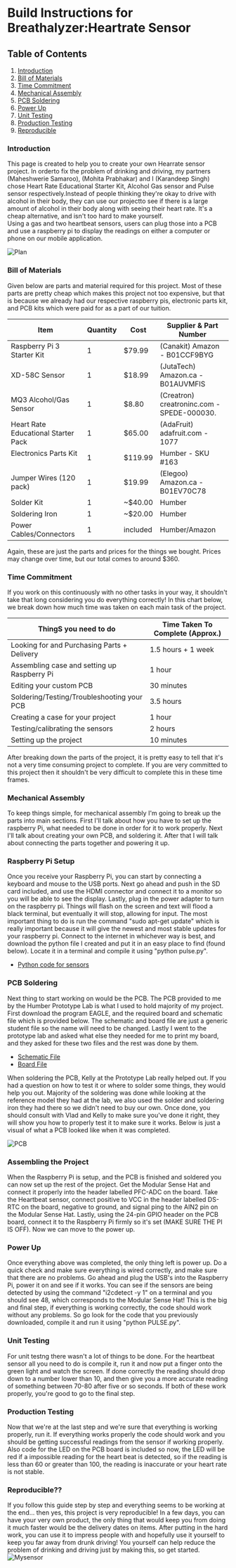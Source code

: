  # Build Instructions for Breathalyzer:Heartrate Sensor

## Table of Contents
1. [Introduction](#introduction)
2. [Bill of Materials](#bill-of-materials)
3. [Time Commitment](#time-commitment)
4. [Mechanical Assembly](#mechanical-assembly)
5. [PCB Soldering](#pcb-soldering)
6. [Power Up](#power-up)
7. [Unit Testing](#unit-testing)
8. [Production Testing](#production-testing)
9. [Reproducible](#reproducible)

### Introduction
This page is created to help you to create your own Hearrate sensor project. In orderto fix the problem of drinking and driving, my partners (Maheshwerie Samaroo), (Mohita Prabhakar) and I (Karandeep Singh) chose Heart Rate Educational Starter Kit, Alcohol Gas sensor and Pulse sensor respectively.Instead of people thinking they're okay to drive with alcohol in their body, they can use our projectto see if there is a large amount of alcohol in their body along with seeing their heart rate. It's a cheap alternative, and isn't too hard to make yourself.
<br>
Using a gas and two heartbeat sensors, users can plug those into a PCB and use a raspberry pi to display the readings on either a computer or phone on our mobile application.

![Plan](https://github.com/N01150244/pulsesensor/blob/master/Plan.png)

### Bill of Materials
Given below are parts and material required for this project. Most of these
parts are pretty cheap which makes this project not too expensive, but that is
because we already had our respective raspberry pis, electronic parts kit, and  PCB kits which were
paid for as a part of our tuition. 

| **Item**                               | **Quantity** | **Cost**  | **Supplier & Part Number**                  |
|--------------------------------------- |--------------|-----------|---------------------------------------------|
| Raspberry Pi 3 Starter Kit             | 1            | \$79.99   | (Canakit) Amazon - B01CCF9BYG               |
| XD-58C Sensor                          | 1            | \$18.99   | (JutaTech) Amazon.ca - B01AUVMFIS           |
| MQ3 Alcohol/Gas Sensor                 | 1            | \$8.80    | (Creatron) creatroninc.com - SPEDE-000030.  |
| Heart Rate Educational Starter Pack    | 1            | \$65.00   | (AdaFruit) adafruit.com - 1077              |
| Electronics Parts Kit                  | 1            | \$119.99  | Humber - SKU \#163                          |
| Jumper Wires (120 pack)                | 1            | \$19.99   | (Elegoo) Amazon.ca - B01EV70C78             |
| Solder Kit                             | 1            | \~\$40.00 | Humber                                      |
| Soldering Iron                         | 1            | \~\$20.00 | Humber                                      |
| Power Cables/Connectors                | 1            | included  | Humber/Amazon                               |

Again, these are just the parts and prices for the things we bought. Prices may
change over time, but our total comes to around \$360.

### Time Commitment
If you work on this continuously with no other
tasks in your way, it shouldn't take that long considering you do everything
correctly! In this chart below, we break down how much time was taken on each
main task of the project.

| ThingS you need to do                       | Time Taken To Complete (Approx.) |
|---------------------------------------------|----------------------------------|
| Looking for and Purchasing Parts + Delivery | 1.5 hours + 1 week               |
| Assembling case and setting up Raspberry Pi | 1 hour                           |
| Editing your custom PCB                     | 30 minutes                       |
| Soldering/Testing/Troubleshooting your PCB  | 3.5 hours                        |
| Creating a case for your project            | 1 hour                           |
| Testing/calibrating the sensors             | 2 hours                          |
| Setting up the project                      | 10 minutes                       |

After breaking down the parts of the project, it is pretty easy to tell that
it's not a very time consuming project to complete. If you are very committed to
this project then it shouldn't be very difficult to complete this in these time
frames.

### Mechanical Assembly
To keep things simple, for mechanical assembly I'm going to break up the parts into main sections. First I'll talk about how you have to set up the raspberry Pi, what needed to be done in order for it to work properly. Next I'll talk about creating your own PCB, and soldering it. After that I will talk about connecting the parts together and powering it up.
### Raspberry Pi Setup
Once you receive your Raspberry Pi, you can start by connecting a keyboard and mouse to the USB ports. Next go ahead and push in the SD card included, and use the HDMI connector and connect it to a monitor so you will be able to see the display. Lastly, plug in the power adapter to turn on the raspberry pi. Things will flash on the screen and text will flood a black terminal, but eventually it will stop, allowing for input. The most important thing to do is run the command "sudo apt-get update" which is really important because it will give the newest and most stable updates for your raspberry pi. 
Connect to the internet in whichever way is best, and download the python file I created and put it in an easy place to find (found below). Locate it in a terminal and compile it using "python pulse.py".

-  [Python code for sensors](https://github.com/N01150244/pulsesensor/blob/master/Breathalyzer.py)

### PCB Soldering
Next thing to start working on would be the PCB. The PCB provided to me by the Humber Prototype Lab is what I used to hold majority of my project. First download the program EAGLE, and the required board and schematic file which is provided below. The schematic and board file are just a generic student file so the name will need to be changed. Lastly I went to the prototype lab and asked what else they needed for me to print my board, and they asked for these two files and the rest was done by them.

-  [Schematic File](https://github.com/N01150244/pulsesensor/blob/master/HSHV4-student%20version.sch)<br>
-  [Board File](https://github.com/N01150244/pulsesensor/blob/master/HSHV4-student%20version.brd)<br>

When soldering the PCB, Kelly at the Prototype Lab really helped out. If you had a question on how to test it or where to solder some things, they would help you out. Majority of the soldering was done while looking at the reference model they had at the lab, we also used the solder and soldering iron they had there so we didn't need to buy our own. Once done, you should consult with Vlad and Kelly to make sure you've done it right, they will show you how to properly test it to make sure it works. Below is just a visual of what a PCB looked like when it was completed.

![PCB](https://github.com/N01150244/pulsesensor/blob/master/pcb1.jpg)

### Assembling the Project
When the Raspberry Pi is setup, and the PCB is finished and soldered you can now set up the rest of the project. Get the Modular Sense Hat and connect it properly into the header labelled PFC-ADC on the board. Take the Heartbeat sensor, connect positive to VCC in the header labelled DS-RTC on the board, negative to ground, and signal ping to the AIN2 pin on the Modular Sense Hat. Lastly, using the 24-pin GPIO header on the PCB board, connect it to the Raspberry Pi firmly so it's set (MAKE SURE THE PI IS OFF). Now we can move to the power up.

### Power Up
Once everything above was completed, the only thing left is power up. Do a quick check and make sure everything is wired correctly, and make sure that there are no problems. Go ahead and plug the USB's into the Raspberry Pi, power it on and see if it works. You can see if the sensors are being detected by using the command "i2cdetect -y 1" on a terminal and you should see 48, which corresponds to the Modular Sense Hat! This is the big and final step, if everything is working correctly, the code should work without any problems. So go look for the code that you previously downloaded, compile it and run it using "python PULSE.py".

### Unit Testing
For unit testng there wasn't a lot of things to be done. For the heartbeat sensor all you need to do is compile it, run it and now put a finger onto the green light and watch the screen. If done correctly the reading should drop down to a number lower than 10, and then give you a more accurate reading of something between 70-80 after five or so seconds. If both of these work properly, you're good to go to the final step.

### Production Testing
Now that we're at the last step and we're sure that everything is working properly, run it. If everything works properly the code should work and you should be getting successful readings from the sensor if working properly. Also code for the LED on the PCB board is included so now, the LED will be red if a impossible reading for the heart beat is detected, so if the reading is less than 60 or greater than 100, the reading is inaccurate or your heart rate is not stable.

### Reproducible??
If you follow this guide step by step and everything seems to be working at the end... then yes, this project is very reproducible! In a few days, you can have your very own product, the only thing that would keep you from doing it much faster would be the delivery dates on items. After putting in the hard work, you can use it to impress people with and hopefully use it yourself to keep you far away from drunk driving! You yourself can help reduce the problem of drinking and driving just by making this, so get started.<br>
![Mysensor](https://github.com/N01150244/pulsesensor/blob/master/mysensor.jpg)

